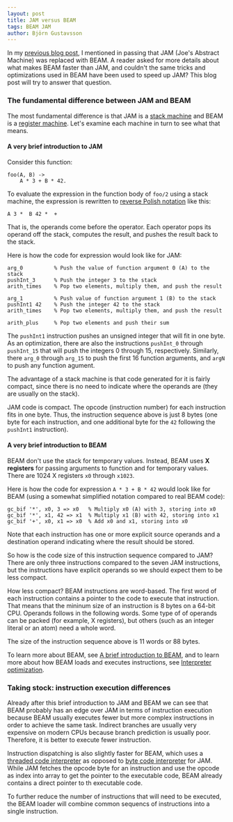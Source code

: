 ```yaml
---
layout: post
title: JAM versus BEAM
tags: BEAM JAM
author: Björn Gustavsson
---
```


In my [previous blog post][road_to_the_jit], I mentioned in passing
that JAM (Joe's Abstract Machine) was replaced with BEAM. A reader
asked for more details about what makes BEAM faster than JAM, and
couldn't the same tricks and optimizations used in BEAM have been used
to speed up JAM? This blog post will try to answer that question.

[road_to_the_jit]: http://blog.erlang.org/the-road-to-the-jit

### The fundamental difference between JAM and BEAM

The most fundamental difference is that JAM is a [stack machine] and
BEAM is a [register machine]. Let's examine each machine in turn to
see what that means.

[stack machine]: https://en.wikipedia.org/wiki/Stack_machine
[register machine]: https://en.wikipedia.org/wiki/Register_machine

#### A very brief introduction to JAM

Consider this function:

    foo(A, B) ->
        A * 3 + B * 42.

To evaluate the expression in the function body of `foo/2` using
a stack machine, the expression is rewritten to [reverse Polish notation][rpn]
like this:

    A 3 *  B 42 *  +

That is, the operands come before the operator. Each operator pops its operand
off the stack, computes the result, and pushes the result back to the stack.

Here is how the code for expression would look like for JAM:

    arg_0          % Push the value of function argument 0 (A) to the stack
    pushInt_3      % Push the integer 3 to the stack
    arith_times    % Pop two elements, multiply them, and push the result

    arg_1          % Push value of function argument 1 (B) to the stack
    pushInt1 42    % Push the integer 42 to the stack
    arith_times    % Pop two elements, multiply them, and push the result

    arith_plus     % Pop two elements and push their sum

The `pushInt1` instruction pushes an unsigned integer that will fit in
one byte. As an optimization, there are also the instructions `pushInt_0`
through `pushInt_15` that will push the integers 0 through 15, respectively.
Similarly, there `arg_0` through `arg_15` to push the first 16 function arguments,
and `argN` to push any function agument.

The advantage of a stack machine is that code generated for it is
fairly compact, since there is no need to indicate where the operands
are (they are usually on the stack).

JAM code is compact. The opcode (instruction number) for each
instruction fits in one byte. Thus, the instruction sequence above is
just 8 bytes (one byte for each instruction, and one additional byte
for the `42` following the `pushInt1` instruction).

[rpn]: https://en.wikipedia.org/wiki/Reverse_Polish_notation

#### A very brief introduction to BEAM

BEAM don't use the stack for temporary values. Instead, BEAM uses **X
registers** for passing arguments to function and for temporary
values. There are 1024 X registers `x0` through `x1023`.

Here is how the code for expression `A * 3 + B * 42` would look like for BEAM (using a
somewhat simplified notation compared to real BEAM code):

    gc_bif '*', x0, 3 => x0   % Multiply x0 (A) with 3, storing into x0
    gc_bif '*', x1, 42 => x1  % Multiply x1 (B) with 42, storing into x1
    gc_bif '+', x0, x1 => x0  % Add x0 and x1, storing into x0

Note that each instruction has one or more explicit source operands and a destination
operand indicating where the result should be stored.

So how is the code size of this instruction sequence compared to JAM? There are only
three instructions compared to the seven JAM instructions, but the instructions have
explicit operands so we should expect them to be less compact.

How less compact? BEAM instructions are word-based. The first word of
each instruction contains a pointer to the code to execute that
instruction. That means that the mininum size of an instruction is 8
bytes on a 64-bit CPU. Operands follows in the following words. Some
type of of operands can be packed (for example, X registers), but
others (such as an integer literal or an atom) need a whole word.

The size of the instruction sequence above is 11 words or 88 bytes.

To learn more about BEAM, see [A brief introduction to
BEAM][BEAM-primer], and to learn more about how BEAM loads and
executes instructions, see [Interpreter optimization][int-opt].

[BEAM-primer]: http://blog.erlang.org/a-brief-BEAM-primer
[int-opt]: http://blog.erlang.org/Interpreter-Optimizations

### Taking stock: instruction execution differences

Already after this brief introduction to JAM and BEAM we can see that BEAM
probably has an edge over JAM in terms of instruction execution because BEAM
usually executes fewer but more complex instructions in order to achieve the
same task. Indirect branches are usually very expensive on modern CPUs because
branch prediction is usually poor. Therefore, it is better to execute fewer
instruction.

Instruction dispatching is also slightly faster for BEAM, which uses a
[threaded code interpreter][threaded code] as opposed to [byte code interpreter][bytecode]
for JAM. While JAM fetches the opcode byte for an instruction and use the opcode as index
into array to get the pointer to the executable code, BEAM already contains a direct
pointer to th executable code.

To further reduce the number of instructions that will need to be executed, the BEAM loader
will combine common sequencs of instructions into a single instruction.

[threaded code]: https://en.wikipedia.org/wiki/Threaded_code
[bytecode]: https://en.wikipedia.org/wiki/Bytecode



